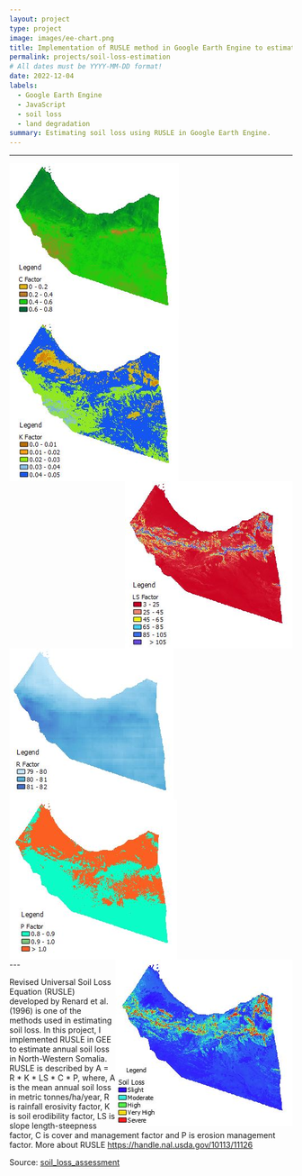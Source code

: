 ```yaml
---
layout: project
type: project
image: images/ee-chart.png
title: Implementation of RUSLE method in Google Earth Engine to estimate soil loss
permalink: projects/soil-loss-estimation
# All dates must be YYYY-MM-DD format!
date: 2022-12-04
labels:
  - Google Earth Engine
  - JavaScript
  - soil loss
  - land degradation
summary: Estimating soil loss using RUSLE in Google Earth Engine.
---
```

---
<div class="ui small rounded images">
  <img align="left" class="ui image" src="../images/C.JPG">
</div>
<div class="ui small rounded images">
  <img align="middle" class="ui image" src="../images/K.JPG">
</div>
<div class="ui small rounded images">
  <img align="right" class="ui image" src="../images/LS.JPG">
</div>
<div class="ui small rounded images">
  <img align="left" class="ui image" src="../images/R.JPG">
</div>
<div class="ui small rounded images">
  <img align="middle" class="ui image" src="../images/P.JPG">
</div>
<div class="ui small rounded images">
  <img align="right" class="ui image" src="../images/annual_soil_loss.JPG">
</div>
---

Revised Universal Soil Loss Equation (RUSLE) developed by Renard et al. (1996) is one of the methods used in estimating soil loss. In this project, I implemented RUSLE in GEE to estimate annual soil loss in North-Western Somalia. RUSLE is described by A = R * K * LS * C * P, where, A is the mean annual soil loss in metric tonnes/ha/year, R is rainfall erosivity factor, K is soil erodibility factor, LS is slope length-steepness factor, C is cover and management factor and P is erosion management factor. More about RUSLE https://handle.nal.usda.gov/10113/11126

Source: <a href="https://github.com/japhethkimeu/soil_loss_estimation"><i class="large github icon "></i>soil_loss_assessment</a>

